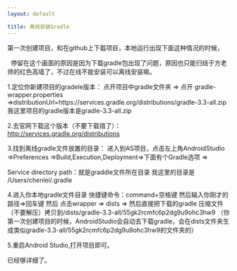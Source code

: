 ```yaml
---
layout: default

title: 离线安装Gradle
---
```



第一次创建项目，和在github上下载项目，本地运行出现下面这种情况的时候，

  停留在这个画面的原因是因为下载gradle包出现了问题，原因也只能归结于方老师的红色高墙了，不过在线不能安装可以离线安装嘛。


1.定位你新建项目的gradele版本：
	点开项目中gradle文件夹 => 点开 gradle-wrapper.properties =>distributionUrl=https\://services.gradle.org/distributions/gradle-3.3-all.zip   
我这里项目的gradle版本是gradle-3.3-all.zip

2.去官网下载这个版本（不要下载错了）：http://services.gradle.org/distributions


3.找到离线gradle文件放置的目录：
	进入到AS项目，点击左上角AndroidStudio =>Preferences =>Build,Execution,Deployment=>下面有个Gradle选项 =>
	
Service directory path：就是graddle文件所在目录
我这里的目录是 /Users/chenlei/.gradle

4.进入你本地gradle文件目录  快捷键命令：command+空格键  然后输入你刚才的路径=>回车键
然后 点击wrapper => dists => 然后直接把下载的gradle 压缩文件（不要解压）拷贝到/dists/gradle-3.3-all/55gk2rcmfc6p2dg9u9ohc3hw9 （你第一次创建项目的时候，AndroidStudio会自动去下载gradle，会在dists文件夹生成类似gradle-3.3-all/55gk2rcmfc6p2dg9u9ohc3hw9的文件夹的）


5.重启Android Studio,打开项目即可。

已经够详细了。


